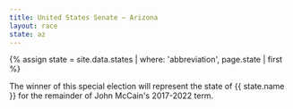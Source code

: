 ```yaml
---
title: United States Senate – Arizona
layout: race
state: az
---
```

{% assign state = site.data.states | where: 'abbreviation', page.state | first %}

The winner of this special election will represent the state of {{ state.name }} for the remainder of John McCain's 2017-2022 term.